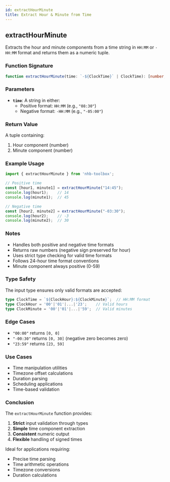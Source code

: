 ```yaml
---
id: extractHourMinute  
title: Extract Hour & Minute from Time 
---
```


## extractHourMinute

Extracts the hour and minute components from a time string in `HH:MM` or `-HH:MM` format and returns them as a numeric tuple.

### Function Signature

```typescript
function extractHourMinute(time: `-${ClockTime}` | ClockTime): [number, number];
```

### Parameters

- **`time`**: A string in either:
  - Positive format: `HH:MM` (e.g., `"08:30"`)
  - Negative format: `-HH:MM` (e.g., `"-05:00"`)

### Return Value

A tuple containing:

1. Hour component (number)
2. Minute component (number)

### Example Usage

```typescript
import { extractHourMinute } from 'nhb-toolbox';

// Positive time
const [hour1, minute1] = extractHourMinute("14:45");
console.log(hour1);    // 14
console.log(minute1);  // 45

// Negative time
const [hour2, minute2] = extractHourMinute("-03:30");
console.log(hour2);    // -3
console.log(minute2);  // 30
```

### Notes

- Handles both positive and negative time formats
- Returns raw numbers (negative sign preserved for hour)
- Uses strict type checking for valid time formats
- Follows 24-hour time format conventions
- Minute component always positive (0-59)

### Type Safety

The input type ensures only valid formats are accepted:

```typescript
type ClockTime = `${ClockHour}:${ClockMinute}`;  // HH:MM format
type ClockHour = '00'|'01'|...|'23';    // Valid hours
type ClockMinute = '00'|'01'|...|'59';  // Valid minutes
```

### Edge Cases

- `"00:00"` returns `[0, 0]`
- `"-00:30"` returns `[0, 30]` (negative zero becomes zero)
- `"23:59"` returns `[23, 59]`

### Use Cases

- Time manipulation utilities
- Timezone offset calculations
- Duration parsing
- Scheduling applications
- Time-based validation

### Conclusion

The `extractHourMinute` function provides:

1. **Strict** input validation through types
2. **Simple** time component extraction
3. **Consistent** numeric output
4. **Flexible** handling of signed times

Ideal for applications requiring:

- Precise time parsing
- Time arithmetic operations
- Timezone conversions
- Duration calculations
